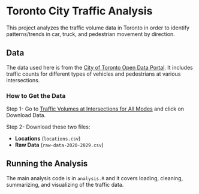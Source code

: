 # Toronto City Traffic Analysis

This project analyzes the traffic volume data in Toronto in order to identify patterns/trends in car, truck, and pedestrian movement by direction.

## Data

The data used here is from the [City of Toronto Open Data Portal](https://open.toronto.ca/dataset/traffic-volumes-at-intersections-for-all-modes/). It includes traffic counts for different types of vehicles and pedestrians at various intersections.

### How to Get the Data

Step 1- Go to [Traffic Volumes at Intersections for All Modes](https://open.toronto.ca/dataset/traffic-volumes-at-intersections-for-all-modes/) and click on Download Data.


Step 2- Download these two files:
   - **Locations** (`locations.csv`)
   - **Raw Data** (`raw-data-2020-2029.csv`)

## Running the Analysis 

The main analysis code is in `analysis.R` and it covers loading, cleaning, summarizing, and visualizing of the traffic data.
